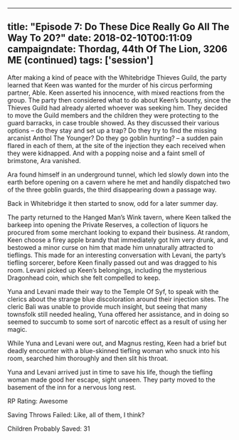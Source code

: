 
---
title: "Episode 7: Do These Dice Really Go All The Way To 20?"
date: 2018-02-10T00:11:09
campaigndate: Thordag, 44th Of The Lion, 3206 ME (continued)
tags: ['session']
---

After making a kind of peace with the Whitebridge Thieves Guild, the party learned that Keen was wanted for the murder of his circus performing partner, Able. Keen asserted his innocence, with mixed reactions from the group. The party then considered what to do about Keen’s bounty, since the Thieves Guild had already alerted whoever was seeking him. They decided to move the Guild members and the children they were protecting to the guard barracks, in case trouble showed. As they discussed their various options – do they stay and set up a trap? Do they try to find the missing arcanist Anthol The Younger? Do they go goblin hunting? – a sudden pain flared in each of them, at the site of the injection they each received when they were kidnapped. And with a popping noise and a faint smell of brimstone, Ara vanished.

Ara found himself in an underground tunnel, which led slowly down into the earth before opening on a cavern where he met and handily dispatched two of the three goblin guards, the third disappearing down a passage way.

Back in Whitebridge it then started to snow, odd for a later summer day.

The party returned to the Hanged Man’s Wink tavern, where Keen talked the barkeep into opening the Private Reserves, a collection of liquors he procured from some merchant looking to expand their business. At random, Keen choose a firey apple brandy that immediately got him very drunk, and bestowed a minor curse on him that made him unnaturally attracted to tieflings. This made for an interesting conversation with Levani, the party’s tiefling sorcerer, before Keen finally passed out and was dragged to his room. Levani picked up Keen’s belongings, including the mysterious Dragonhead coin, which she felt compelled to keep.

Yuna and Levani made their way to the Temple Of Syf, to speak with the clerics about the strange blue discoloration around their injection sites. The cleric Bali was unable to provide much insight, but seeing that many townsfolk still needed healing, Yuna offered her assistance, and in doing so seemed to succumb to some sort of narcotic effect as a result of using her magic.

While Yuna and Levani were out, and Magnus resting, Keen had a brief but deadly encounter with a blue-skinned tiefling woman who snuck into his room, searched him thoroughly and then slit his throat.

Yuna and Levani arrived just in time to save his life, though the tiefling woman made good her escape, sight unseen. They party moved to the basement of the inn for a nervous long rest.

RP Rating: Awesome

Saving Throws Failed: Like, all of them, I think?

Children Probably Saved: 31


